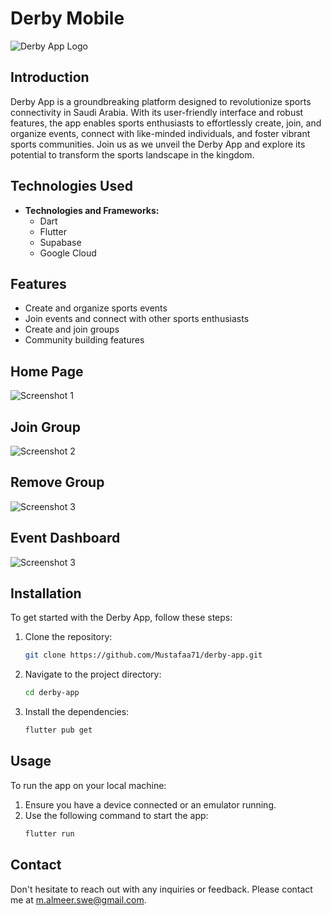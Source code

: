 # Derby Mobile

![Derby App Logo](assets/screenshot/derpy_logo.png)

## Introduction

Derby App is a groundbreaking platform designed to revolutionize sports connectivity in Saudi Arabia. With its user-friendly interface and robust features, the app enables sports enthusiasts to effortlessly create, join, and organize events, connect with like-minded individuals, and foster vibrant sports communities. Join us as we unveil the Derby App and explore its potential to transform the sports landscape in the kingdom.

## Technologies Used

-   **Technologies and Frameworks:**
    -   Dart
    -   Flutter
    -   Supabase
    -   Google Cloud

## Features

-   Create and organize sports events
-   Join events and connect with other sports enthusiasts
-   Create and join groups
-   Community building features

## Home Page

![Screenshot 1](assets/screenshot/Home-Page.png)

## Join Group

![Screenshot 2](assets/screenshot/Join-Group.png)

## Remove Group

![Screenshot 3](assets/screenshot/Remove.png)

## Event Dashboard

![Screenshot 3](assets/screenshot/Event-Dashboard.png)

## Installation

To get started with the Derby App, follow these steps:

1. Clone the repository:
    ```bash
    git clone https://github.com/Mustafaa71/derby-app.git
    ```
2. Navigate to the project directory:
    ```bash
    cd derby-app
    ```
3. Install the dependencies:
    ```bash
    flutter pub get
    ```

## Usage

To run the app on your local machine:

1. Ensure you have a device connected or an emulator running.
2. Use the following command to start the app:
    ```bash
    flutter run
    ```

## Contact

Don't hesitate to reach out with any inquiries or feedback. Please contact me at [m.almeer.swe@gmail.com](mailto:email@example.com).
